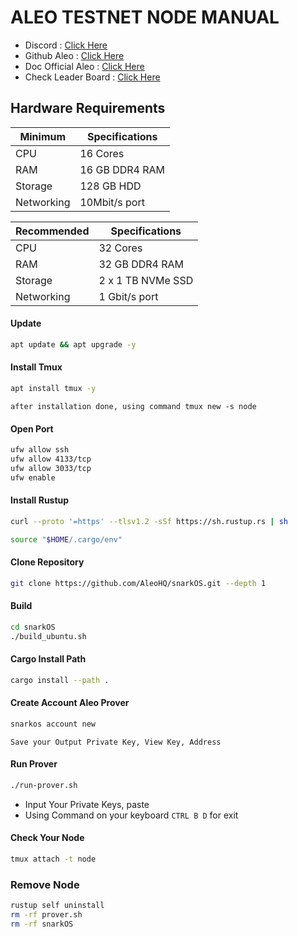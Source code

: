 # ALEO TESTNET NODE MANUAL

 * Discord : [Click Here](https://discord.gg/8z7HKu86D2)
 * Github Aleo : [Click Here](https://github.com/AleoHQ/snarkOS)
 * Doc Official Aleo : [Click Here](https://developer.aleo.org/testnet/getting_started/installation/)
 * Check Leader Board : [Click Here](https://www.aleo123.io/leaderBoard)

## Hardware Requirements

| Minimum | Specifications |
|---------|----------------|
|CPU|16 Cores|
|RAM|16 GB DDR4 RAM|
|Storage|128 GB HDD|
|Networking|10Mbit/s port|

| Recommended | Specifications |
|----------|-------------------|
|CPU|32 Cores|
|RAM|32 GB DDR4 RAM|
|Storage|2 x 1 TB NVMe SSD|
|Networking|1 Gbit/s port|

#### Update
```bash
apt update && apt upgrade -y
```
#### Install Tmux
```bash
apt install tmux -y
```
``after installation done, using command tmux new -s node``

#### Open Port
```bash
ufw allow ssh
ufw allow 4133/tcp
ufw allow 3033/tcp
ufw enable
```

#### Install Rustup
```bash
curl --proto '=https' --tlsv1.2 -sSf https://sh.rustup.rs | sh
```
```bash
source "$HOME/.cargo/env"
```

#### Clone Repository
```bash
git clone https://github.com/AleoHQ/snarkOS.git --depth 1
```

#### Build
```bash
cd snarkOS
./build_ubuntu.sh
```

#### Cargo Install Path
```bash
cargo install --path .
```

#### Create Account Aleo Prover
```bash
snarkos account new
```
``Save your Output Private Key, View Key, Address``

#### Run Prover
```bash
./run-prover.sh
```
 * Input Your Private Keys, paste
 * Using Command on your keyboard ``CTRL B D`` for exit
 
 #### Check Your Node
 ```bash
 tmux attach -t node
 ```
 
### Remove Node
```bash
rustup self uninstall
rm -rf prover.sh
rm -rf snarkOS
```
